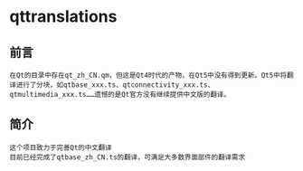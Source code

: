 # qttranslations

## 前言

    在Qt的目录中存在qt_zh_CN.qm，但这是Qt4时代的产物，在Qt5中没有得到更新。Qt5中将翻译进行了分块，如qtbase_xxx.ts、qtconnectivity_xxx.ts、qtmultimedia_xxx.ts……遗憾的是Qt官方没有继续提供中文版的翻译。

## 简介

    这个项目致力于完善Qt的中文翻译
    目前已经完成了qtbase_zh_CN.ts的翻译，可满足大多数界面部件的翻译需求
